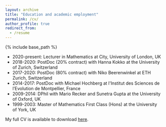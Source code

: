 ```yaml
---
layout: archive
title: "Education and academic employment"
permalink: /cv/
author_profile: true
redirect_from:
  - /resume
---
```


{% include base_path %}

* 2020-present: Lecturer in Mathematics at City, University of London, UK
* 2018-2020: PostDoc (20% contract) with Hanna Kokko at the University of Zurich, Switzerland
* 2017-2020: PostDoc (80% contract) with Niko Beerenwinkel at ETH Zurich, Switzerland
* 2014-2017: PostDoc with Michael Hochberg at l'Institut des Sciences de l’Evolution de Montpellier, France
* 2009-2014: DPhil with Mario Recker and Sunetra Gupta at the University of Oxford, UK
* 1999-2003: Master of Mathematics First Class (Hons) at the University of York, UK

My full CV is available to download [here](/../../files/CV-RobNoble.pdf).
